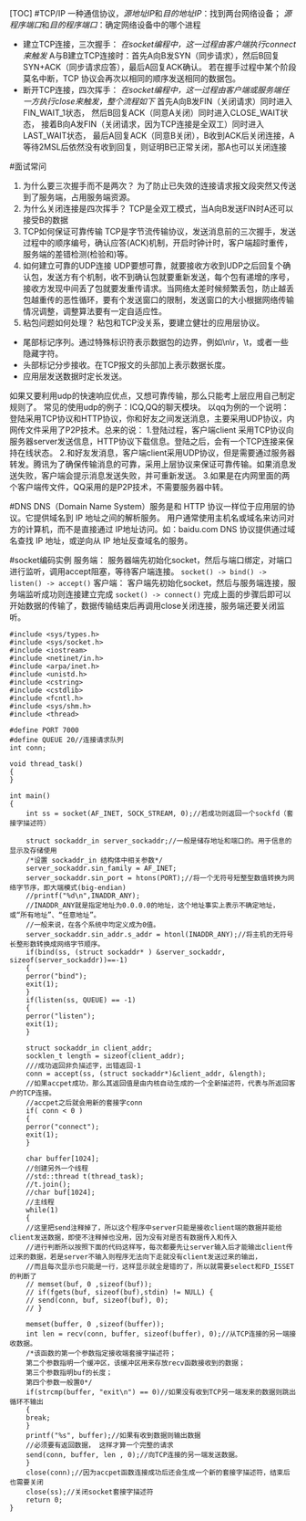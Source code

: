 [TOC]
#TCP/IP
一种通信协议，*源地址IP*和*目的地址IP*：找到两台网络设备；
*源程序端口*和*目的程序端口*：确定网络设备中的哪个进程

+ 建立TCP连接，三次握手：
*在socket编程中，这一过程由客户端执行connect来触发*
A与B建立TCP连接时：首先A向B发SYN（同步请求），然后B回复SYN+ACK（同步请求应答），最后A回复ACK确认。
若在握手过程中某个阶段莫名中断，TCP 协议会再次以相同的顺序发送相同的数据包。
+ 断开TCP连接，四次挥手：
*在socket编程中，这一过程由客户端或服务端任一方执行close来触发，整个流程如下*
首先A向B发FIN（关闭请求）同时进入FIN_WAIT_1状态，
然后B回复ACK（同意A关闭）同时进入CLOSE_WAIT状态，
接着B向A发FIN（关闭请求，因为TCP连接是全双工）同时进入LAST_WAIT状态，
最后A回复ACK（同意B关闭），B收到ACK后关闭连接，A等待2MSL后依然没有收到回复，则证明B已正常关闭，那A也可以关闭连接

#面试常问
1. 为什么要三次握手而不是两次？
为了防止已失效的连接请求报文段突然又传送到了服务端，占用服务端资源。
2. 为什么关闭连接是四次挥手？
TCP是全双工模式，当A向B发送FIN时A还可以接受B的数据
3. TCP如何保证可靠传输
TCP是字节流传输协议，发送消息前的三次握手，发送过程中的顺序编号，确认应答(ACK)机制，开启时钟计时，客户端超时重传，服务端的差错检测(检验和)等。
4. 如何建立可靠的UDP连接
UDP要想可靠，就要接收方收到UDP之后回复个确认包，发送方有个机制，收不到确认包就要重新发送，每个包有递增的序号，接收方发现中间丢了包就要发重传请求。当网络太差时候频繁丢包，防止越丢包越重传的恶性循环，要有个发送窗口的限制，发送窗口的大小根据网络传输情况调整，调整算法要有一定自适应性。
5. 粘包问题如何处理？
粘包和TCP没关系，要建立健壮的应用层协议。
+ 尾部标记序列。通过特殊标识符表示数据包的边界，例如\n\r，\t，或者一些隐藏字符。
+ 头部标记分步接收。在TCP报文的头部加上表示数据长度。
+ 应用层发送数据时定长发送。


如果又要利用udp的快速响应优点，又想可靠传输，那么只能考上层应用自己制定规则了。
常见的使用udp的例子：ICQ,QQ的聊天模块。
以qq为例的一个说明：
登陆采用TCP协议和HTTP协议，你和好友之间发送消息，主要采用UDP协议，内网传文件采用了P2P技术。总来的说：
1.登陆过程，客户端client 采用TCP协议向服务器server发送信息，HTTP协议下载信息。登陆之后，会有一个TCP连接来保持在线状态。
2.和好友发消息，客户端client采用UDP协议，但是需要通过服务器转发。腾讯为了确保传输消息的可靠，采用上层协议来保证可靠传输。如果消息发送失败，客户端会提示消息发送失败，并可重新发送。
3.如果是在内网里面的两个客户端传文件，QQ采用的是P2P技术，不需要服务器中转。


#DNS
DNS（Domain Name System）服务是和 HTTP 协议一样位于应用层的协议。它提供域名到 IP 地址之间的解析服务。
用户通常使用主机名或域名来访问对方的计算机，而不是直接通过 IP地址访问。如：baidu.com
DNS 协议提供通过域名查找 IP 地址，或逆向从 IP 地址反查域名的服务。

#socket编码实例
服务端：
服务器端先初始化socket，然后与端口绑定，对端口进行监听，调用accept阻塞，等待客户端连接。
`socket() -> bind() -> listen() -> accept()`
客户端：
客户端先初始化socket，然后与服务端连接，服务端监听成功则连接建立完成
`socket() -> connect()`
完成上面的步骤后即可以开始数据的传输了，数据传输结束后再调用close关闭连接，服务端还要关闭监听。

```
#include <sys/types.h>
#include <sys/socket.h>
#include <iostream>
#include <netinet/in.h>
#include <arpa/inet.h>
#include <unistd.h>
#include <cstring>
#include <cstdlib>
#include <fcntl.h>
#include <sys/shm.h>
#include <thread>

#define PORT 7000
#define QUEUE 20//连接请求队列
int conn;

void thread_task()
{
}
 
int main()
{
	int ss = socket(AF_INET, SOCK_STREAM, 0);//若成功则返回一个sockfd（套接字描述符）

	struct sockaddr_in server_sockaddr;//一般是储存地址和端口的。用于信息的显示及存储使用
	/*设置 sockaddr_in 结构体中相关参数*/
	server_sockaddr.sin_family = AF_INET;
	server_sockaddr.sin_port = htons(PORT);//将一个无符号短整型数值转换为网络字节序，即大端模式(big-endian)　
	//printf("%d\n",INADDR_ANY);
	//INADDR_ANY就是指定地址为0.0.0.0的地址，这个地址事实上表示不确定地址，或“所有地址”、“任意地址”。
	//一般来说，在各个系统中均定义成为0值。
	server_sockaddr.sin_addr.s_addr = htonl(INADDR_ANY);//将主机的无符号长整形数转换成网络字节顺序。　
	if(bind(ss, (struct sockaddr* ) &server_sockaddr, sizeof(server_sockaddr))==-1)
	{
	perror("bind");
	exit(1);
	}
	if(listen(ss, QUEUE) == -1)
	{
	perror("listen");
	exit(1);
	}

	struct sockaddr_in client_addr;
	socklen_t length = sizeof(client_addr);
	///成功返回非负描述字，出错返回-1
	conn = accept(ss, (struct sockaddr*)&client_addr, &length);
	//如果accpet成功，那么其返回值是由内核自动生成的一个全新描述符，代表与所返回客户的TCP连接。
	//accpet之后就会用新的套接字conn
	if( conn < 0 )
	{
	perror("connect");
	exit(1);
	}

	char buffer[1024];
	//创建另外一个线程
	//std::thread t(thread_task);
	//t.join();
	//char buf[1024];
	//主线程
	while(1)
	{
	//这里把send注释掉了，所以这个程序中server只能是接收client端的数据并能给client发送数据，即使不注释掉也没用，因为没有对是否有数据传入和传入
	//进行判断所以按照下面的代码这样写，每次都要先让server输入后才能输出client传过来的数据，若是server不输入则程序无法向下走就没有client发送过来的输出，
	//而且每次显示也只能是一行，这样显示就全是错的了，所以就需要select和FD_ISSET的判断了
	// memset(buf, 0 ,sizeof(buf));
	// if(fgets(buf, sizeof(buf),stdin) != NULL) {
	// send(conn, buf, sizeof(buf), 0); 
	// }

	memset(buffer, 0 ,sizeof(buffer));
	int len = recv(conn, buffer, sizeof(buffer), 0);//从TCP连接的另一端接收数据。
	/*该函数的第一个参数指定接收端套接字描述符；
	第二个参数指明一个缓冲区，该缓冲区用来存放recv函数接收到的数据；
	第三个参数指明buf的长度；
	第四个参数一般置0*/
	if(strcmp(buffer, "exit\n") == 0)//如果没有收到TCP另一端发来的数据则跳出循环不输出
	{
	break;
	}
	printf("%s", buffer);//如果有收到数据则输出数据
	//必须要有返回数据， 这样才算一个完整的请求
	send(conn, buffer, len , 0);//向TCP连接的另一端发送数据。
	}
	close(conn);//因为accpet函数连接成功后还会生成一个新的套接字描述符，结束后也需要关闭
	close(ss);//关闭socket套接字描述符
	return 0;
}
```